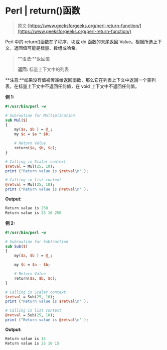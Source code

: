 # Perl | return()函数

> 原文:[https://www.geeksforgeeks.org/perl-return-function/](https://www.geeksforgeeks.org/perl-return-function/)

Perl 中的 return()函数在子程序、块或 do 函数的末尾返回 Value。根据所选上下文，返回值可能是标量、数组或哈希。

> **语法:**返回值
> 
> **返回:**
> 标量上下文中的列表

**注意:**如果没有值被传递给返回函数，那么它在列表上下文中返回一个空列表，在标量上下文中不返回任何值，在 void 上下文中不返回任何值。

**例 1:**

```perl
#!/usr/bin/perl -w

# Subroutine for Multiplication
sub Mul($) 
{
    my($a, $b ) = @_;  
    my $c = $a * $b;

    # Return Value    
    return($a, $b, $c);
}

# Calling in Scalar context
$retval = Mul(25, 10);
print ("Return value is $retval\n" );

# Calling in list context
@retval = Mul(25, 10);
print ("Return value is @retval\n" );
```

**Output:**

```perl
Return value is 250
Return value is 25 10 250

```

**例 2:**

```perl
#!/usr/bin/perl -w

# Subroutine for Subtraction
sub Sub($) 
{
    my($a, $b ) = @_; 

    my $c = $a - $b;

    # Return Value    
    return($a, $b, $c);
}

# Calling in Scalar context
$retval = Sub(25, 10);
print ("Return value is $retval\n" );

# Calling in list context
@retval = Sub(25, 10);
print ("Return value is @retval\n" );
```

**Output:**

```perl
Return value is 15
Return value is 25 10 15

```